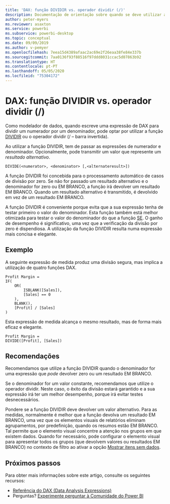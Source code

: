 ```yaml
---
title: 'DAX: função DIVIDIR vs. operador dividir (/)'
description: Documentação de orientação sobre quando se deve utilizar a função DIVIDIR de DAX.
author: peter-myers
ms.reviewer: asaxton
ms.service: powerbi
ms.subservice: powerbi-desktop
ms.topic: conceptual
ms.date: 09/09/2019
ms.author: v-pemyer
ms.openlocfilehash: 7eea15d4389afaac2ac69e2f26eaa38fe84e337b
ms.sourcegitcommit: 7aa0136f93f88516f97ddd8031ccac5d07863b92
ms.translationtype: HT
ms.contentlocale: pt-PT
ms.lasthandoff: 05/05/2020
ms.locfileid: "75304172"
---
```

# <a name="dax-divide-function-vs-divide-operator-"></a>DAX: função DIVIDIR vs. operador dividir (/)

Como modelador de dados, quando escreve uma expressão de DAX para dividir um numerador por um denominador, pode optar por utilizar a função [DIVIDIR](/dax/divide-function-dax) ou o operador dividir (/ – barra invertida).

Ao utilizar a função DIVIDIR, tem de passar as expressões de numerador e denominador. Opcionalmente, pode transmitir um valor que represente um _resultado alternativo_.

```dax
DIVIDE(<numerator>, <denominator> [,<alternateresult>])
```

A função DIVIDIR foi concebida para o processamento automático de casos de divisão por zero. Se não for passado um resultado alternativo e o denominador for zero ou EM BRANCO, a função irá devolver um resultado EM BRANCO. Quando um resultado alternativo é transmitido, é devolvido em vez de um resultado EM BRANCO.

A função DIVIDIR é conveniente porque evita que a sua expressão tenha de testar primeiro o valor do denominador. Esta função também está melhor otimizada para testar o valor do denominador do que a função [SE](/dax/if-function-dax). O ganho de desempenho é significativo, uma vez que a verificação da divisão por zero é dispendiosa. A utilização da função DIVIDIR resulta numa expressão mais concisa e elegante.

## <a name="example"></a>Exemplo

A seguinte expressão de medida produz uma divisão segura, mas implica a utilização de quatro funções DAX.

```dax
Profit Margin =
IF(
    OR(
        ISBLANK([Sales]),
        [Sales] == 0
    ),
    BLANK(),
    [Profit] / [Sales]
)
```

Esta expressão de medida alcança o mesmo resultado, mas de forma mais eficaz e elegante.

```dax
Profit Margin =
DIVIDE([Profit], [Sales])
```

## <a name="recommendations"></a>Recomendações

Recomendamos que utilize a função DIVIDIR quando o denominador for uma expressão que _pode_ devolver zero ou um resultado EM BRANCO.

Se o denominador for um valor constante, recomendamos que utilize o operador dividir. Neste caso, o êxito da divisão estará garantido e a sua expressão irá ter um melhor desempenho, porque irá evitar testes desnecessários.

Pondere se a função DIVIDIR deve devolver um valor alternativo. Para as medidas, normalmente é melhor que a função devolva um resultado EM BRANCO, uma vez que os elementos visuais de relatórios eliminam agrupamentos, por predefinição, quando os resumos estão EM BRANCO. Tal permite que o elemento visual concentre a atenção nos grupos em que existem dados. Quando for necessário, pode configurar o elemento visual para apresentar todos os grupos (que devolvem valores ou resultados EM BRANCO) no contexto de filtro ao ativar a opção [Mostrar itens sem dados](../desktop-show-items-no-data.md).

## <a name="next-steps"></a>Próximos passos

Para obter mais informações sobre este artigo, consulte os seguintes recursos:

- [Referência do DAX (Data Analysis Expressions)](/dax/)
- Perguntas? [Experimente perguntar à Comunidade do Power BI](https://community.powerbi.com/)
